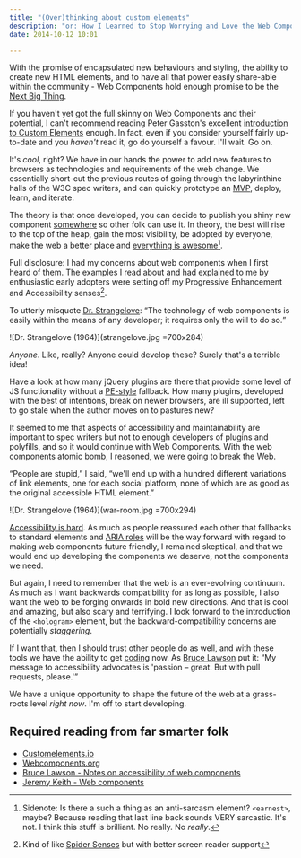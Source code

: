 ```yaml
---
title: "(Over)thinking about custom elements"
description: "or: How I Learned to Stop Worrying and Love the Web Component"
date: 2014-10-12 10:01

---
```


With the promise of encapsulated new behaviours and styling, the ability to
create new HTML elements, and to have all that power easily share-able within
the community - Web Components hold enough promise to be the
[Next Big Thing](http://www.theonion.com/video/sony-releases-new-stupid-piece-of-shit-that-doesnt,14309/).

If you haven't yet got the full skinny on Web Components and their potential, I
can't recommend reading Peter Gasston's excellent
[introduction to Custom Elements](http://coding.smashingmagazine.com/2014/03/04/introduction-to-custom-elements/)
enough. In fact, even if you consider yourself fairly up-to-date and you
_haven't_ read it, go do yourself a favour. I'll wait. Go on.

It's *cool*, right? We have in our hands the power to add new
features to browsers as technologies and requirements of the web change. We
essentially short-cut the previous routes of going through the labyrinthine
halls of the W3C spec writers, and can quickly prototype an
[MVP](http://beinglimited.com/misconception-about-mvp/), deploy, learn,
 and iterate.

The theory is that once developed, you can decide to publish you shiny new component
[somewhere](http://customelements.io/) so other folk can use it.
In theory, the best will rise to the top of the heap, gain the most visibility,
be adopted by everyone, make the web a better place and
[everything is awesome](https://www.youtube.com/watch?v=rGnH6JPsv7E)[^notSarcasm].

Full disclosure: I had my concerns about web components when I first heard of them.
The examples I read about and had explained to me by enthusiastic
early adopters were setting off my Progressive Enhancement and Accessibility
senses[^spideySenses].

To utterly misquote [Dr. Strangelove](http://www.imdb.com/title/tt0057012/):
<q>The technology of web components is easily within the means of any developer;
it requires only the will to do so.</q>

![Dr. Strangelove (1964)](strangelove.jpg =700x284)

*Anyone*. Like, really? Anyone could develop these? Surely that's a terrible idea!

Have a look at how many jQuery plugins are there that provide some level of JS
functionality without a [PE-style](/articles/2014-03-04/do-we-need-progressive-enhancement-in-our-web-apps/)
fallback. How many plugins, developed with the best of intentions, break on newer
browsers, are ill supported, left to go stale when the author moves on to pastures
new?

It seemed to me that aspects of accessibility and maintainability are important to
spec writers but not to enough developers of plugins and polyfills, and so it
would continue with Web Components. With the web components atomic bomb, I reasoned,
we were going to break the Web.

“People are stupid,” I said, “we'll end up with a hundred different variations
of link elements, one for each social platform, none of which are as good as
the original accessible HTML element.”

![Dr. Strangelove (1964)](war-room.jpg =700x294)

[Accessibility is hard](http://a11yproject.com/about.html). As much as people
reassured each other that fallbacks to standard elements and
[ARIA roles](http://html5doctor.com/using-aria-in-html/) will be the way forward
with regard to making web components future friendly, I remained skeptical, and that
we would end up developing the components we deserve, not the components we need.

But again, I need to remember that the web is an ever-evolving continuum. As much
as I want backwards compatibility for as long as possible, I also want the web to
be forging onwards in bold new directions. And that is
cool and amazing, but also scary and terrifying. I look forward to the introduction
of the `<hologram>` element, but the backward-compatibility concerns are potentially
*staggering*.

If I want that, then I should trust other people do as well, and with these tools we
have the ability to get [coding](http://webcomponents.org/) now.
As [Bruce Lawson](http://www.brucelawson.co.uk/2014/notes-on-accessibility-of-web-components/)
put it: <q>My message to accessibility advocates is 'passion – great. But with pull
requests, please.'</q>

We have a unique opportunity to shape the future of the web at a grass-roots level
*right now*. I'm off to start developing.


[^notSarcasm]: Sidenote: Is there a such a thing as an anti-sarcasm element? `<earnest>`,
  maybe? Because reading that last line back sounds VERY sarcastic. It's not. I
  think this stuff is brilliant. No really. No *really*.

[^spideySenses]: Kind of like [Spider Senses](http://tvtropes.org/pmwiki/pmwiki.php/Main/SpiderSense)
  but with better screen reader support

## Required reading from far smarter folk

* [Customelements.io](http://customelements.io/)
* [Webcomponents.org](http://webcomponents.org/)
* [Bruce Lawson - Notes on accessibility of web components](http://www.brucelawson.co.uk/2014/notes-on-accessibility-of-web-components/)
* [Jeremy Keith - Web components](https://adactio.com/journal/7431)
